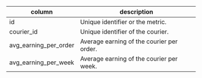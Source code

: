 |column                |description |
|----------------------|------------|
|id                    | Unique identifier or the metric. |
|courier_id            | Unique identifier of the courier. |
|avg_earning_per_order | Average earning of the courier per order. |
|avg_earning_per_week  | Average earning of the courier per week. |
